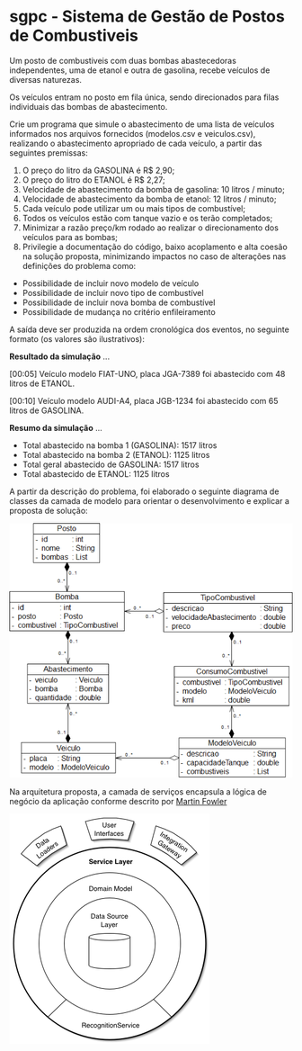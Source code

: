 # sgpc - Sistema de Gestão de Postos de Combustiveis

Um posto de combustiveis com duas bombas abastecedoras independentes, uma de etanol e outra de gasolina, recebe veículos de diversas naturezas. 

Os veículos entram no posto em fila única, sendo direcionados para filas individuais das bombas de abastecimento. 

Crie um programa que simule o abastecimento de uma lista de veículos informados nos arquivos fornecidos (modelos.csv e veiculos.csv), realizando o abastecimento apropriado de cada veículo, 
a partir das seguintes premissas:

1. O preço do litro da GASOLINA é R$ 2,90;
2. O preço do litro do ETANOL é R$ 2,27;
3. Velocidade de abastecimento da bomba de gasolina: 10 litros / minuto;
4. Velocidade de abastecimento da bomba de etanol: 12 litros / minuto;
5. Cada veículo pode utilizar um ou mais tipos de combustível;
6. Todos os veículos estão com tanque vazio e os terão completados;
7. Minimizar a razão preço/km rodado ao realizar o direcionamento dos veículos para as bombas;
8. Privilegie a documentação do código, baixo acoplamento e alta coesão na solução proposta, minimizando impactos no caso de alterações nas definições do problema como:


- Possibilidade de incluir novo modelo de veículo
- Possibilidade de incluir novo tipo de combustível
- Possibilidade de incluir nova bomba de combustível
- Possibilidade de mudança no critério enfileiramento



A saída deve ser produzida na ordem cronológica dos eventos, no seguinte formato (os valores são ilustrativos):

**Resultado da simulação**
...

[00:05] Veículo modelo FIAT-UNO, placa JGA-7389 foi abastecido com 48 litros de ETANOL.

[00:10] Veículo modelo AUDI-A4, placa JGB-1234 foi abastecido com 65 litros de GASOLINA.


**Resumo da simulação**
...
* Total abastecido na bomba 1 (GASOLINA): 1517 litros
* Total abastecido na bomba 2 (ETANOL): 1125 litros
* Total geral abastecido de GASOLINA: 1517 litros
* Total abastecido de ETANOL: 1125 litros


A partir da descrição do problema, foi elaborado o seguinte diagrama de classes da camada de modelo para orientar o desenvolvimento e explicar a proposta de solução: 

![Diagrama](210709-diagrama_classes-model_package-v2.png)


Na arquitetura proposta, a camada de serviços encapsula a lógica de negócio da aplicação
conforme descrito por [Martin Fowler](https://martinfowler.com/eaaCatalog/serviceLayer.html)

![Camada de Serviços](ServiceLayerSketch.png)